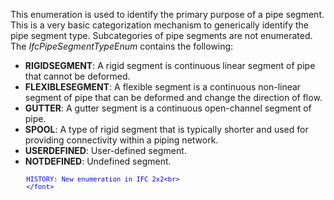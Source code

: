 This enumeration is used to identify the primary purpose of a pipe segment. This is a very basic categorization mechanism to generically identify the pipe segment type. Subcategories of pipe segments are not enumerated. The _IfcPipeSegmentTypeEnum_ contains the following:

* **RIGIDSEGMENT**: A rigid segment is continuous linear segment of pipe that cannot be deformed.
* **FLEXIBLESEGMENT**: A flexible segment is a continuous non-linear segment of pipe that can be deformed and change the direction of flow.
* **GUTTER**: A gutter segment is a continuous open-channel segment of pipe.
* **SPOOL**: A type of rigid segment that is typically shorter and used for providing connectivity within a piping network.
* **USERDEFINED**: User-defined segment.
* **NOTDEFINED**: Undefined segment.

> <font color="#0000ff" size="-1">
    	HISTORY: New enumeration in IFC 2x2<br>
    	</font>